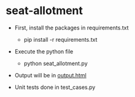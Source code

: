 # seat-allotment

* First, install the packages in requirements.txt
  * pip install -r requirements.txt

* Execute the python file
  * python seat_allotment.py

* Output will be in [output.html](https://htmlpreview.github.io/?https://github.com/omuthu-personal/seat-allotment/blob/master/output.html)

* Unit tests done in test_cases.py
